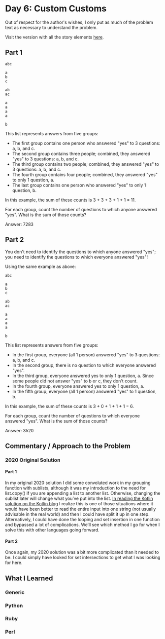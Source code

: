 # Day 6: Custom Customs

Out of respect for the author's wishes, I only put as much of the problem text as necessary to understand the problem.

Visit the version with all the story elements [here](https://adventofcode.com/2020/day/6).


## Part 1

    abc

    a
    b
    c

    ab
    ac

    a
    a
    a
    a

    b

This list represents answers from five groups:

- The first group contains one person who answered "yes" to 3 questions: a, b, and c.
- The second group contains three people; combined, they answered "yes" to 3 questions: a, b, and c.
- The third group contains two people; combined, they answered "yes" to 3 questions: a, b, and c.
- The fourth group contains four people; combined, they answered "yes" to only 1 question, a.
- The last group contains one person who answered "yes" to only 1 question, b.

In this example, the sum of these counts is 3 + 3 + 3 + 1 + 1 = 11.

For each group, count the number of questions to which anyone answered "yes". What is the sum of those counts?

Answer: 7283

## Part 2

You don't need to identify the questions to which anyone answered "yes"; you need to identify the questions to which everyone answered "yes"!

Using the same example as above:

    abc

    a
    b
    c

    ab
    ac

    a
    a
    a
    a

    b

This list represents answers from five groups:

- In the first group, everyone (all 1 person) answered "yes" to 3 questions: a, b, and c.
- In the second group, there is no question to which everyone answered "yes".
- In the third group, everyone answered yes to only 1 question, a. Since some people did not answer "yes" to b or c, they don't count.
- In the fourth group, everyone answered yes to only 1 question, a.
- In the fifth group, everyone (all 1 person) answered "yes" to 1 question, b.

In this example, the sum of these counts is 3 + 0 + 1 + 1 + 1 = 6.

For each group, count the number of questions to which everyone answered "yes". What is the sum of those counts?

Answer: 3520

## Commentary / Approach to the Problem
### 2020 Original Solution
#### Part 1
In my original 2020 solution I did some convoluted work in my grouping function with sublists, although it was my introduction to the need for list.copy() if you are appending a list to another list. Otherwise, changing the sublist later will change what you’ve put into the list. [In reading the Kotlin solution on the Kotlin blog](https://blog.jetbrains.com/kotlin/2021/09/idiomatic-kotlin-set-operations/) I realize this is one of those situations where it would have been better to read the entire input into one string (not usually advisable in the real world) and then I could have split it up in one step. Alternatively, I could have done the looping and set insertion in one function and bypassed a lot of complications. We’ll see which method I go for when I solve this with other languages going forward.

#### Part 2
Once again, my 2020 solution was a bit more complicated than it needed to be. I could simply have looked for set intersections to get what I was looking for here. 

## What I Learned

### Generic

### Python

### Ruby

### Perl

